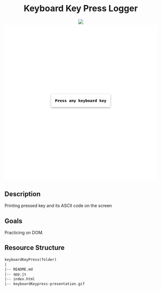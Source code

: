 <div align=center>
	<h1>Keyboard Key Press Logger</h1>
</div>

<div align="center">
	<a href="https://ehkarabas.github.io/js-exercises/interactiveJSexercises/keyboardKeyPress/">
		<img src="https://img.shields.io/badge/live-%23.svg?&style=for-the-badge&logo=www&logoColor=white%22&color=black">
	</a>
	<br>
	<img src="./keyboardKeypress-presentation.gif"/>
</div>

## Description

Printing pressed key and its ASCII code on the screen

## Goals

Practicing on DOM.


## Resource Structure 

```
keyboardKeyPress(folder)
|
|-- README.md
|-- app.js
|-- index.html
|-- keyboardKeypress-presentation.gif
```


